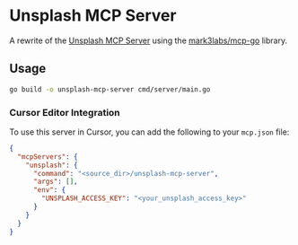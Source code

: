 # Unsplash MCP Server

A rewrite of the [Unsplash MCP Server](https://github.com/hellokaton/unsplash-mcp-server) using the [mark3labs/mcp-go](https://github.com/mark3labs/mcp-go) library.

## Usage

```bash
go build -o unsplash-mcp-server cmd/server/main.go
```

### Cursor Editor Integration

To use this server in Cursor, you can add the following to your `mcp.json` file:

```json
{
  "mcpServers": {
    "unsplash": {
      "command": "<source_dir>/unsplash-mcp-server",
      "args": [],
      "env": {
        "UNSPLASH_ACCESS_KEY": "<your_unsplash_access_key>"
      }
    }
  }
}
```